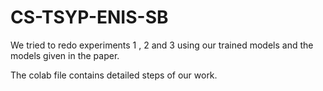 # CS-TSYP-ENIS-SB

We tried to redo experiments 1 , 2 and 3 using our trained models and the models given in the paper.

The colab file contains detailed steps of our work.
